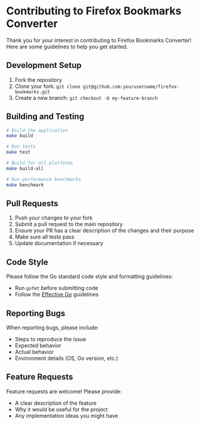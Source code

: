 # Contributing to Firefox Bookmarks Converter

Thank you for your interest in contributing to Firefox Bookmarks Converter! Here are some guidelines to help you get started.

## Development Setup

1. Fork the repository
2. Clone your fork: `git clone git@github.com:yourusername/firefox-bookmarks.git`
3. Create a new branch: `git checkout -b my-feature-branch`

## Building and Testing

```bash
# Build the application
make build

# Run tests
make test

# Build for all platforms
make build-all

# Run performance benchmarks
make benchmark
```

## Pull Requests

1. Push your changes to your fork
2. Submit a pull request to the main repository
3. Ensure your PR has a clear description of the changes and their purpose
4. Make sure all tests pass
5. Update documentation if necessary

## Code Style

Please follow the Go standard code style and formatting guidelines:

- Run `gofmt` before submitting code
- Follow the [Effective Go](https://golang.org/doc/effective_go) guidelines

## Reporting Bugs

When reporting bugs, please include:

- Steps to reproduce the issue
- Expected behavior
- Actual behavior
- Environment details (OS, Go version, etc.)

## Feature Requests

Feature requests are welcome! Please provide:

- A clear description of the feature
- Why it would be useful for the project
- Any implementation ideas you might have
